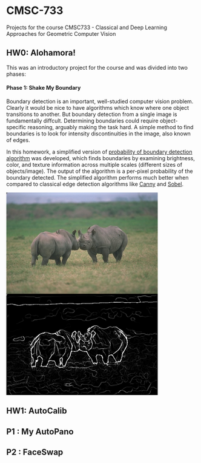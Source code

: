 # CMSC-733
Projects for the course CMSC733 - Classical and Deep Learning Approaches for
Geometric Computer Vision

## HW0: Alohamora!
This was an introductory project for the course and was divided into two phases:

#### Phase 1: Shake My Boundary
Boundary detection is an important, well-studied computer vision problem. Clearly it would be nice to have algorithms which know where one object transitions to another. But boundary detection from a single image is fundamentally diffcult. Determining boundaries could require object-specific reasoning, arguably making the task hard. A simple method to find boundaries is to look for intensity discontinuities in the image, also known of edges.

In this homework, a simplified version of [probability of boundary detection algorithm](https://www2.eecs.berkeley.edu/Research/Projects/CS/vision/grouping/papers/amfm_pami2010.pdf) was developed, which finds boundaries by examining brightness, color, and texture information across multiple scales (different sizes of objects/image). The output of the algorithm is a per-pixel probability of the boundary detected. The simplified algorithm performs much better when compared to classical edge detection algorithms like [Canny](https://ieeexplore.ieee.org/document/4767851) and [Sobel](https://en.wikipedia.org/wiki/Sobel_operator). 
<!--![original](Abhi1625_hw0/Phase1/BSDS500/Images/8.jpg)![pblite](Abhi1625_hw0/Phase1/Code/8/PbLite_8canny=0.1.png) -->

<img src="Abhi1625_hw0/Phase1/BSDS500/Images/8.jpg" align="center" alt="Your image title" width="400"/> <img src="Abhi1625_hw0/Phase1/Code/8/PbLite_8canny=0.1.png" align="center" alt="Your image title" width="400"/>

## HW1: AutoCalib

## P1 : My AutoPano

## P2 : FaceSwap
